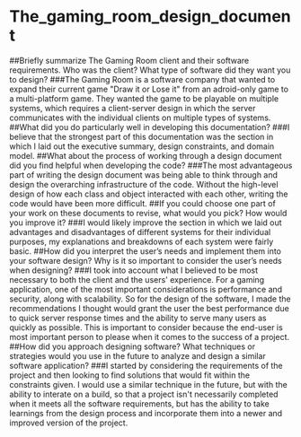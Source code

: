 # The_gaming_room_design_document

##Briefly summarize The Gaming Room client and their software requirements. Who was the client? What type of software did they want you to design?
###The Gaming Room is a software company that wanted to expand their current game "Draw it or Lose it" from an adroid-only game to a multi-platform game.  They wanted the game to be playable on multiple systems, which requires a client-server design in which the server communicates with the individual clients on multiple types of systems.
##What did you do particularly well in developing this documentation?
###I believe that the strongest part of this documentation was the section in which I laid out the executive summary, design constraints, and domain model.
##What about the process of working through a design document did you find helpful when developing the code?
###The most advantageous part of writing the design document was being able to think through and design the overarching infrastructure of the code.  Without the high-level design of how each class and object interacted with each other, writing the code would have been more difficult.
##If you could choose one part of your work on these documents to revise, what would you pick? How would you improve it?
###I would likely improve the section in which we laid out advantages and disadvantages of different systems for their individual purposes, my explanations and breakdowns of each system were fairly basic.
##How did you interpret the user’s needs and implement them into your software design? Why is it so important to consider the user’s needs when designing?
###I took into account what I believed to be most necessary to both the client and the users' experience.  For a gaming application, one of the most important considerations is performance and security, along with scalability.  So for the design of the software, I made the recommendations I thought would grant the user the best performance due to quick server response times and the ability to serve many users as quickly as possible.  This is important to consider because the end-user is most important person to please when it comes to the success of a project.
##How did you approach designing software? What techniques or strategies would you use in the future to analyze and design a similar software application?
###I started by considering the requirements of the project and then looking to find solutions that would fit within the constraints given.  I would use a similar technique in the future, but with the ability to interate on a build, so that a project isn't necessarily completed when it meets all the software requirements, but has the ability to take learnings from the design process and incorporate them into a newer and improved version of the project.
